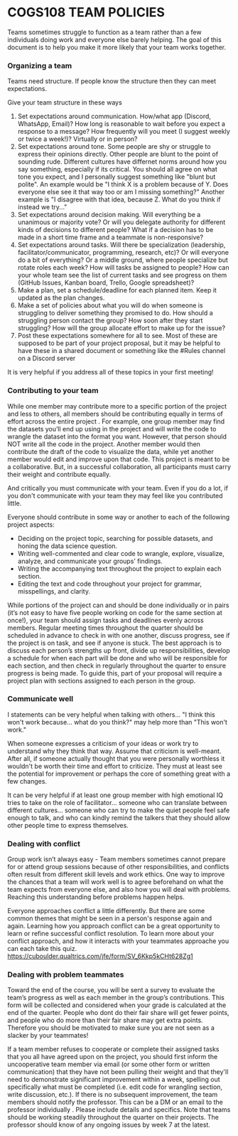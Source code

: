 # COGS108 TEAM POLICIES

Teams sometimes struggle to function as a team rather than a few individuals doing work and everyone else barely helping. The goal of this document is to help you make it more likely that your team works together.

### Organizing a team
Teams need structure. If people know the structure then they can meet expectations.

Give your team structure in these ways
1. Set expectations around communication. How/what app (Discord, WhatsApp, Email)? How long is reasonable to wait before you expect a response to a message? How frequently will you meet (I suggest weekly or twice a week!)? Virtually or in person?
2. Set expectations around tone.  Some people are shy or struggle to express their opinions directly.  Other people are blunt to the point of sounding rude. Different cultures have differnet norms around how you say something, especially if its critical.  You should all agree on what tone you expect, and I personally suggest something like "blunt but polite". An example would be "I think X is a problem because of Y. Does everyone else see it that way too or am I missing something?" Another example is "I disagree with that idea, because Z. What do you think if instead we try..."
3. Set expectations around decision making.  Will everything be a unanimous or majority vote?  Or will you delegate authority for different kinds of decisions to different people? What if a decision has to be made in a short time frame and a teammate is non-responsive?
4. Set expectations around tasks.  Will there be specialization (leadership, facilitator/communicator, programming, research, etc)? Or will everyone do a bit of everything? Or a middle ground, where people specialize but rotate roles each week? How will tasks be assigned to people?  How can your whole team see the list of current tasks and see progress on them (GitHub Issues, Kanban board, Trello, Google spreadsheet)?
5. Make a plan, set a schedule/deadline for each planned item. Keep it updated as the plan changes.
6. Make a set of policies about what you will do when someone is struggling to deliver something they promised to do.  How should a struggling person contact the group? How soon after they start struggling?  How will the group allocate effort to make up for the issue?
7. Post these expectations somewhere for all to see.  Most of these are supposed to be part of your project proposal, but it may be helpful to have these in a shared document or something like the #Rules channel on a Discord server

   
It is very helpful if you address all of these topics in your first meeting!

### Contributing to your team
While one member may contribute more to a specific portion of the project and less to others, all members should be contributing equally in terms of effort across the entire project . For example, one group member may find the datasets you’ll end up using in the project and will write the code to wrangle the dataset into the format you want. However, that person should NOT write all the code in the project. Another member would then contribute the draft of the code to visualize the data, while yet another member would edit and improve upon that code. This project is meant to be a collaborative. But, in a successful collaboration, all participants must carry their weight and contribute equally. 

And critically you must communicate with your team.  Even if you do a lot, if you don't communicate with your team they may feel like you contributed little.

Everyone should contribute in some way or another to each of the following project aspects:

* Deciding on the project topic, searching for possible datasets, and honing the data science question.
* Writing well-commented and clear code to wrangle, explore, visualize, analyze, and communicate your groups’ findings.
* Writing the accompanying text throughout the project to explain each section.
* Editing the text and code throughout your project for grammar, misspellings, and clarity.

While portions of the project can and should be done individually or in pairs (it’s not easy to have five people working on code for the same section at once!), your team should assign tasks and deadlines evenly across members. Regular meeting times throughout the quarter should be scheduled in advance to check in with one another, discuss progress, see if the project is on task, and see if anyone is stuck. The best approach is to discuss each person’s strengths up front, divide up responsibilities, develop a schedule for when each part will be done and who will be responsible for each section, and then check in regularly throughout the quarter to ensure progress is being made. To guide this, part of your proposal will require a project plan with sections assigned to each person in the group. 

### Communicate well

I statements can be very helpful when talking with others... "I think this won't work because... what do you think?" may help more than "This won't work."

When someone expresses a criticism of your ideas or work try to understand why they think that way.  Assume that criticism is well-meant.  After all, if someone actually thought that you were personally worthless it wouldn't be worth their time and effort to criticize.  They must at least see the potential for improvement or perhaps the core of something great with a few changes.

It can be very helpful if at least one group member with high emotional IQ tries to take on the role of facilitator... someone who can translate between different cultures... someone who can try to make the quiet people feel safe enough to talk, and who can kindly remind the talkers that they should allow other people time to express themselves.



### Dealing with conflict

Group work isn’t always easy - Team members sometimes cannot prepare for or attend group sessions because of other responsibilities, and conflicts often result from different skill levels and work ethics. One way to improve the chances that a team will work well is to agree beforehand on what the team expects from everyone else, and also how you will deal with problems. Reaching this understanding before problems happen helps. 

Everyone approaches conflict a little differently. But there are some common themes that might be seen in a person's response again and again. Learning how you approach conflict can be a great opportunity to learn or refine successful conflict resolution. To learn more about your conflict approach, and how it interacts with your teammates approache you can each take this quiz. https://cuboulder.qualtrics.com/jfe/form/SV_6Kkp5kCHt628Zg1

### Dealing with problem teammates

Toward the end of the course, you will be sent a survey to evaluate the team’s progress as well as each member in the group’s contributions.  This form will be collected and considered when your grade is calculated at the end of the quarter. People who dont do their fair share will get fewer points, and people who do more than their fair share may get extra points.  Therefore you should be motivated to make sure you are not seen as a slacker by your teammates!

If a team member refuses to cooperate or complete their assigned tasks that you all have agreed upon on the project, you should first inform the uncooperative team member via email (or some other form or written communication) that they have not been pulling their weight and that they'll need to demonstrate significant improvement within a week, spelling out specifically what must be completed (i.e. edit code for wrangling section, write discussion, etc.). If there is no subsequent improvement, the team members should notify the professor. This can be a DM or an email to the professor individually . Please include details and specifics. Note that teams should be working steadily throughout the quarter on their projects. The professor should know of any ongoing issues by week 7 at the latest.


